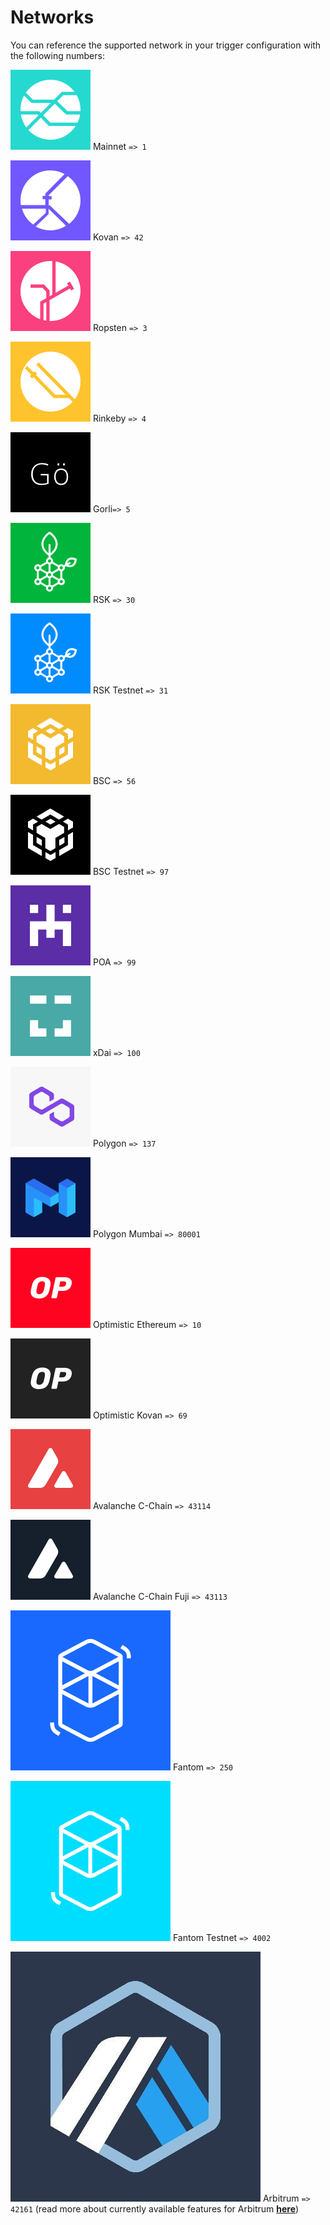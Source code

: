 # Networks

You can reference the supported network in your trigger configuration with the following numbers:

![](<../.gitbook/assets/image (80) (1).png>) Mainnet `=> 1`

![](<../.gitbook/assets/image (85) (1).png>) Kovan `=> 42`

![](<../.gitbook/assets/image (73).png>) Ropsten `=> 3`

![](<../.gitbook/assets/image (75) (1) (1).png>) Rinkeby `=> 4`

![](<../.gitbook/assets/image (74) (1) (1).png>) Gorli`=> 5`

![](<../.gitbook/assets/image (83) (1) (1).png>) RSK `=> 30`

![](<../.gitbook/assets/image (71).png>) RSK Testnet `=> 31`

![](<../.gitbook/assets/image (82) (1) (1).png>) BSC `=> 56`

![](<../.gitbook/assets/image (88) (1).png>) BSC Testnet `=> 97`

![](<../.gitbook/assets/image (86).png>) POA `=> 99`

![](<../.gitbook/assets/image (84) (1).png>) xDai `=> 100`

![](<../.gitbook/assets/image (69).png>) Polygon `=> 137`

![](<../.gitbook/assets/image (70) (1).png>) Polygon Mumbai `=> 80001`

![](<../.gitbook/assets/image (87) (1) (1).png>) Optimistic Ethereum `=> 10`

![](<../.gitbook/assets/image (72).png>) Optimistic Kovan `=> 69`

![](<../.gitbook/assets/image (81) (1).png>) Avalanche C-Chain `=> 43114`

![](<../.gitbook/assets/image (79).png>) Avalanche C-Chain Fuji `=> 43113`

![](<../.gitbook/assets/image (77).png>) Fantom `=> 250`

![](<../.gitbook/assets/image (78).png>) Fantom Testnet `=> 4002`

![](<../.gitbook/assets/image (82).png>) Arbitrum `=> 42161` (read more about currently available features for Arbitrum [**here**](../supported-networks-and-languages.md))
